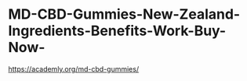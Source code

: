# MD-CBD-Gummies-New-Zealand-Ingredients-Benefits-Work-Buy-Now-
https://academly.org/md-cbd-gummies/
